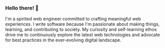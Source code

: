 ### Hello there! 👋

I'm a spirited web engineer committed to crafting meaningful web experiences. I write software because I'm passionate about making things, learning, and contributing to society. 
My curiosity and self-learning ethos drive me to continuously explore the latest web technologies and advocate for best practices in the ever-evolving digital landscape.

<!--
**davidinoa/davidinoa** is a ✨ _special_ ✨ repository because its `README.md` (this file) appears on your GitHub profile.

Here are some ideas to get you started:

- 🔭 I’m currently working on ...
- 🌱 I’m currently learning ...
- 👯 I’m looking to collaborate on ...
- 🤔 I’m looking for help with ...
- 💬 Ask me about ...
- 📫 How to reach me: ...
- 😄 Pronouns: ...
- ⚡ Fun fact: ...
-->
